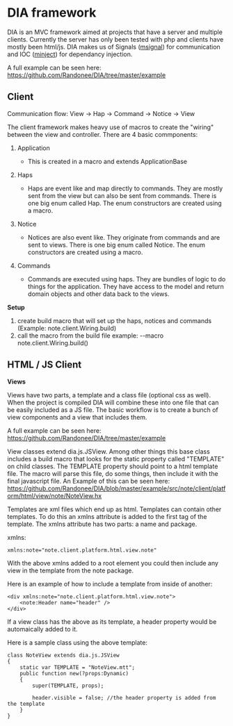 DIA framework
==========

DIA is an MVC framework aimed at projects that have a server and multiple clients. Currently the server has only been tested with php and clients have mostly been html/js. DIA makes us of Signals ([msignal](https://github.com/massiveinteractive/msignal "msignal")) for communication and IOC ([minject](https://github.com/massiveinteractive/minject "minject")) for dependancy injection.

A full example can be seen here:
https://github.com/Randonee/DIA/tree/master/example


**Client**
----------


Communication flow:
View -> Hap -> Command -> Notice -> View

The client framework makes heavy use of macros to create the "wiring" between the view and controller. There are 4 basic commponents:

1. Application
	* This is created in a macro and extends ApplicationBase

2. Haps
	* Haps are event like and map directly to commands. They are mostly sent from the view but can also be sent from commands. There is one big enum called Hap. The enum constructors are created using a macro.

3. Notice
	* Notices are also event like. They originate from commands and are sent to views. There is one big enum called Notice. The enum constructors are created using a macro.

4. Commands
	* Commands are executed using haps. They are bundles of logic to do things for the application. They have access to the model and return domain objects and other data back to the views.

**Setup**

1. create build macro that will set up the haps, notices and commands (Example: note.client.Wiring.build)
2. call the macro from the build file example: --macro note.client.Wiring.build()


HTML / JS Client
----------

**Views**

Views have two parts, a template and a class file (optional css as well). When the project is compiled DIA will combine these into one file that can be easily included as a JS file. The basic workflow is to create a bunch of view components and a view that includes them.

A full example can be seen here:
https://github.com/Randonee/DIA/tree/master/example

View classes extend dia.js.JSView. Among other things this base class includes a build macro that looks for the static property called "TEMPLATE" on child classes. The TEMPLATE property should point to a html template file. The macro will parse this file, do some things, then include it with the final javascript file.
An Example of this can be seen here: https://github.com/Randonee/DIA/blob/master/example/src/note/client/platform/html/view/note/NoteView.hx

Templates are xml files which end up as html. Templates can contain other templates. To do this an xmlns attribute is added to the first tag of the template. The xmlns attribute has two parts: a name and package.

xmlns:

	xmlns:note="note.client.platform.html.view.note"

With the above xmlns added to a root element you could then include any view in the template from the note package.

Here is an example of how to include a template from inside of another:

	<div xmlns:note="note.client.platform.html.view.note">
		<note:Header name="header" />
	</div>

If a view class has the above as its template, a header property would be automaically added to it.

Here is a sample class using the above template:

	class NoteView extends dia.js.JSView
	{
		static var TEMPLATE = "NoteView.mtt";
		public function new(?props:Dynamic)
		{
			super(TEMPLATE, props);

			header.visible = false; //the header property is added from the template
		}
	}

